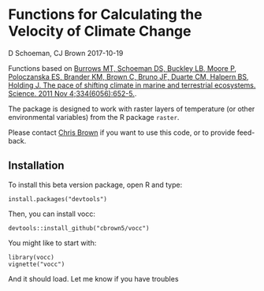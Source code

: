 # Functions for Calculating the Velocity of Climate Change

D Schoeman, CJ Brown  2017-10-19

Functions based on [Burrows MT, Schoeman DS, Buckley LB, Moore P, Poloczanska ES, Brander KM, Brown C, Bruno JF, Duarte CM, Halpern BS, Holding J. The pace of shifting climate in marine and terrestrial ecosystems. Science. 2011 Nov 4;334(6056):652-5.](http://science.sciencemag.org/content/334/6056/652).

The package is designed to work with raster layers of temperature (or other environmental variables) from the R package `raster`.

Please contact [Chris Brown](christo.j.brown@gmail.com) if you want to use this code, or to provide feed-back.

## Installation

To install this beta version package, open R and type:

    install.packages("devtools")

Then, you can install vocc:

    devtools::install_github("cbrown5/vocc")

You might like to start with:

    library(vocc)
    vignette("vocc")

And it should load. Let me know if you have troubles
